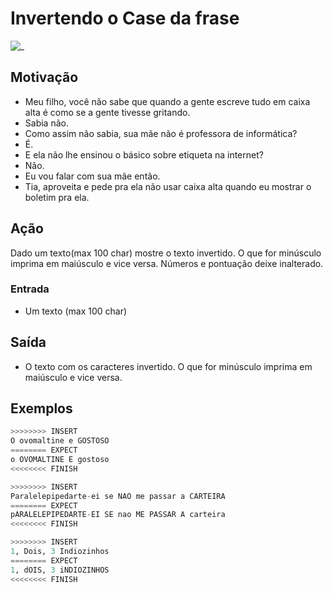 # Invertendo o Case da frase

![_](https://raw.githubusercontent.com/qxcodefup/arcade/master/base/gritando/cover.jpg)

## Motivação

* Meu filho, você não sabe que quando a gente escreve tudo em caixa alta é como se a gente tivesse gritando.
* Sabia não.
* Como assim não sabia, sua mãe não é professora de informática?
* É.
* E ela não lhe ensinou o básico sobre etiqueta na internet?
* Não.
* Eu vou falar com sua mãe então.
* Tia, aproveita e pede pra ela não usar caixa alta quando eu mostrar o boletim pra ela.

## Ação

Dado um texto(max 100 char) mostre o texto invertido. O que for minúsculo imprima em maiúsculo e vice versa. Números e pontuação deixe inalterado.

### Entrada

* Um texto (max 100 char)

## Saída

* O texto com os caracteres invertido. O que for minúsculo imprima em maiúsculo e vice versa.

## Exemplos

``` py
>>>>>>>> INSERT
O ovomaltine e GOSTOSO
======== EXPECT
o OVOMALTINE E gostoso
<<<<<<<< FINISH
```

```py
>>>>>>>> INSERT
Paralelepipedarte-ei se NAO me passar a CARTEIRA
======== EXPECT
pARALELEPIPEDARTE-EI SE nao ME PASSAR A carteira
<<<<<<<< FINISH
```

```py
>>>>>>>> INSERT
1, Dois, 3 Indiozinhos
======== EXPECT
1, dOIS, 3 iNDIOZINHOS
<<<<<<<< FINISH
```
